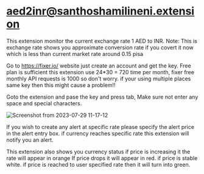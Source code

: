 # aed2inr@santhoshamilineni.extension
This extension monitor the current exchange rate 1 AED to INR.
Note: This is exchange rate shows you approximate conversion rate if you covert it now which is less than current market rate around 0.15 pisa

Go to https://fixer.io/ website just create an account and get the key.
Free plan is sufficient this extension use 24*30 = 720 time per month, fixer free monthly API requests is 1000 so don't worry.
if your using multiple places same key then this might cause a problem!! 

Goto the extension and pase the key and press tab, Make sure not enter any space and special characters.

![Screenshot from 2023-07-29 11-17-12](https://github.com/santhoshamilineni/aed2inr-santhoshamilineni.extension/assets/24750655/d8c1b23f-265e-4ebd-a33f-89a5728d8730)


If you wish to create any alert at specific rate please specify the alert price in the alert entry box.
if currency reaches specific rate this extension will notify you an alert.

This extension also shows you currency status
if price is increasing it the rate will appear in orange
If price drops it will appear in red.
if price is stable white.
if price is reached to user specified rate then it will turn into green.


